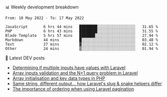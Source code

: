 📊 Weekly development breakdown
<!--START_SECTION:waka-->

```text
From: 10 May 2022 - To: 17 May 2022

JavaScript       6 hrs 44 mins   ████████░░░░░░░░░░░░░░░░░   31.65 %
PHP              6 hrs 43 mins   ████████░░░░░░░░░░░░░░░░░   31.55 %
Blade Template   5 hrs 57 mins   ███████░░░░░░░░░░░░░░░░░░   27.94 %
Markdown         44 mins         █░░░░░░░░░░░░░░░░░░░░░░░░   03.48 %
Text             27 mins         ▓░░░░░░░░░░░░░░░░░░░░░░░░   02.12 %
Other            24 mins         ▒░░░░░░░░░░░░░░░░░░░░░░░░   01.94 %
```

<!--END_SECTION:waka-->

📕 Latest DEV posts
<!-- BLOG-POST-LIST:START -->
- [Determining if multiple inputs have values with Laravel](https://dev.to/michaelvickersuk/determining-if-multiple-inputs-have-values-with-laravel-km6)
- [Array inputs validation and the N+1 query problem in Laravel](https://dev.to/michaelvickersuk/array-inputs-validation-and-the-n1-query-problem-in-laravel-2agb)
- [Array initialisation and key data types in PHP](https://dev.to/michaelvickersuk/array-initialisation-and-key-data-types-in-php-1e5b)
- [Same string, different output... how Laravel&#39;s slug &amp; snake helpers differ](https://dev.to/michaelvickersuk/same-string-different-output-how-laravels-slug-snake-helpers-differ-1ccj)
- [The importance of ordering when using Laravel pagination](https://dev.to/michaelvickersuk/the-importance-of-ordering-when-using-laravel-pagination-1e37)
<!-- BLOG-POST-LIST:END -->
